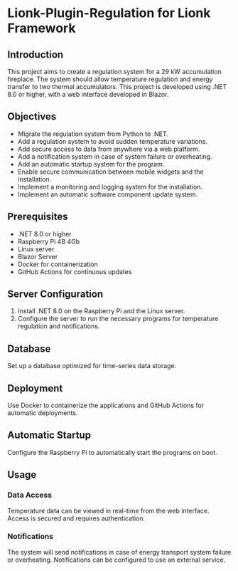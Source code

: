 # Lionk-Plugin-Regulation for Lionk Framework

## Introduction
This project aims to create a regulation system for a 29 kW accumulation fireplace. The system should allow temperature regulation and energy transfer to two thermal accumulators. This project is developed using .NET 8.0 or higher, with a web interface developed in Blazor.

## Objectives
- Migrate the regulation system from Python to .NET.
- Add a regulation system to avoid sudden temperature variations.
- Add secure access to data from anywhere via a web platform.
- Add a notification system in case of system failure or overheating.
- Add an automatic startup system for the program.
- Enable secure communication between mobile widgets and the installation.
- Implement a monitoring and logging system for the installation.
- Implement an automatic software component update system.

## Prerequisites
- .NET 8.0 or higher
- Raspberry Pi 4B 4Gb
- Linux server
- Blazor Server
- Docker for containerization
- GitHub Actions for continuous updates

## Server Configuration
1. Install .NET 8.0 on the Raspberry Pi and the Linux server.
2. Configure the server to run the necessary programs for temperature regulation and notifications.

## Database
Set up a database optimized for time-series data storage.

## Deployment
Use Docker to containerize the applications and GitHub Actions for automatic deployments.

## Automatic Startup
Configure the Raspberry Pi to automatically start the programs on boot.

## Usage

### Data Access
Temperature data can be viewed in real-time from the web interface. Access is secured and requires authentication.

### Notifications
The system will send notifications in case of energy transport system failure or overheating. Notifications can be configured to use an external service.

